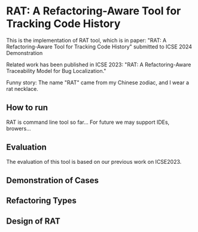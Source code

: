 # RAT: A Refactoring-Aware Tool for Tracking Code History
This is the implementation of RAT tool, which is in paper: "RAT: A Refactoring-Aware Tool for Tracking Code History" submitted to ICSE 2024 Demonstration

Related work has been published in ICSE 2023: "RAT: A Refactoring-Aware Traceability Model for Bug Localization."

Funny story: The name "RAT" came from my Chinese zodiac, and I wear a rat necklace.

<h2 id="1"> How to run </h2>
RAT is command line tool so far... For future we may support IDEs, browers...

<h2 id="2"> Evaluation </h2>
The evaluation of this tool is based on our previous work on ICSE2023.
<h2 id="3"> Demonstration of Cases</h2>
<h2 id="4"> Refactoring Types</h2>
<h2 id="4"> Design of RAT </h2>
